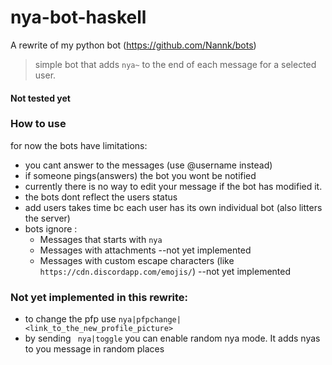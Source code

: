# nya-bot-haskell
A rewrite of my python bot (https://github.com/Nannk/bots) 
> simple bot that adds `nya~` to the end of each message for a selected user.

#### Not tested yet

### How to use

for now the bots have limitations:
- you cant answer to the messages (use @username instead)
- if someone pings(answers) the bot you wont be notified
- currently there is no way to edit your message if the bot has modified it.
- the bots dont reflect the users status
- add users takes time bc each user has its own individual bot (also litters the server)
- bots ignore :
  - Messages that starts with `nya`
  - Messages with attachments --not yet implemented
  - Messages with custom escape characters (like `https://cdn.discordapp.com/emojis/`) --not yet implemented

### Not yet implemented in this rewrite:
- to change the pfp use `nya|pfpchange|<link_to_the_new_profile_picture>`
- by sending ` nya|toggle`  you can enable random nya mode. It adds nyas to you message in random places
